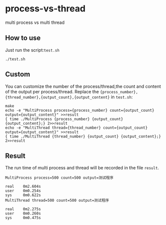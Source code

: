 # process-vs-thread
multi process vs multi thread

## How to use

Just run the script:`test.sh`

```
./test.sh
```

## Custom

You can customize the number of the process/thread,the count and content of the output per process/thread.
Replace the `{process_number},{thread_number},{output_count},{output_content}` in `test.sh`:

```
make
echo -e "MultiProcess process={process_number} count={output_count} output={output_content}" >>result
{ time ./MultiProcess {process_number} {output_count} {output_content};} 2>>result
echo -e "MultiThread thread={thread_number} count={output_count} output={output_content}" >>result
{ time ./MultiThread {thread_number} {output_count} {output_content};} 2>>result
```

## Result

The run time of multi process and thread will be recorded in the file `result`.

```
MultiProcess process=500 count=500 output=测试程序

real	0m2.604s
user	0m0.254s
sys		0m0.622s
MultiThread thread=500 count=500 output=测试程序

real	0m2.275s
user	0m0.260s
sys		0m0.475s
```